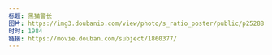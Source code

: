 ```yaml
---
标题: 黑猫警长
图片: https://img3.doubanio.com/view/photo/s_ratio_poster/public/p2528877467.jpg
时时: 1984
链接: https://movie.douban.com/subject/1860377/
---
```

